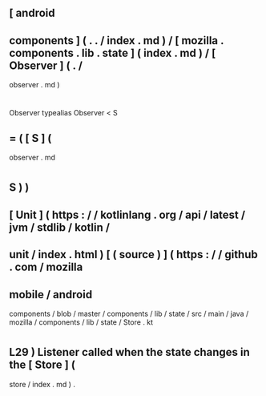 [
android
-
components
]
(
.
.
/
index
.
md
)
/
[
mozilla
.
components
.
lib
.
state
]
(
index
.
md
)
/
[
Observer
]
(
.
/
-
observer
.
md
)
#
Observer
typealias
Observer
<
S
>
=
(
[
S
]
(
-
observer
.
md
#
S
)
)
-
>
[
Unit
]
(
https
:
/
/
kotlinlang
.
org
/
api
/
latest
/
jvm
/
stdlib
/
kotlin
/
-
unit
/
index
.
html
)
[
(
source
)
]
(
https
:
/
/
github
.
com
/
mozilla
-
mobile
/
android
-
components
/
blob
/
master
/
components
/
lib
/
state
/
src
/
main
/
java
/
mozilla
/
components
/
lib
/
state
/
Store
.
kt
#
L29
)
Listener
called
when
the
state
changes
in
the
[
Store
]
(
-
store
/
index
.
md
)
.
